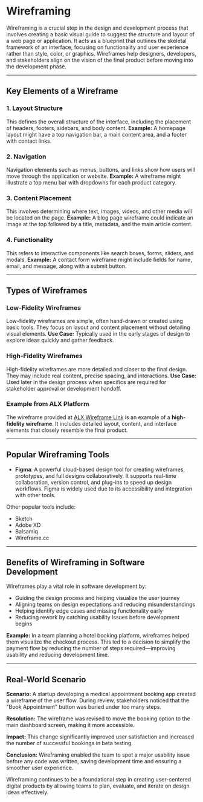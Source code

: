 # Wireframing

Wireframing is a crucial step in the design and development process that involves creating a basic visual guide to suggest the structure and layout of a web page or application. It acts as a blueprint that outlines the skeletal framework of an interface, focusing on functionality and user experience rather than style, color, or graphics. Wireframes help designers, developers, and stakeholders align on the vision of the final product before moving into the development phase.

---

## Key Elements of a Wireframe

### 1. Layout Structure

This defines the overall structure of the interface, including the placement of headers, footers, sidebars, and body content.
**Example:** A homepage layout might have a top navigation bar, a main content area, and a footer with contact links.

### 2. Navigation

Navigation elements such as menus, buttons, and links show how users will move through the application or website.
**Example:** A wireframe might illustrate a top menu bar with dropdowns for each product category.

### 3. Content Placement

This involves determining where text, images, videos, and other media will be located on the page.
**Example:** A blog page wireframe could indicate an image at the top followed by a title, metadata, and the main article content.

### 4. Functionality

This refers to interactive components like search boxes, forms, sliders, and modals.
**Example:** A contact form wireframe might include fields for name, email, and message, along with a submit button.

---

## Types of Wireframes

### Low-Fidelity Wireframes

Low-fidelity wireframes are simple, often hand-drawn or created using basic tools. They focus on layout and content placement without detailing visual elements.
**Use Case:** Typically used in the early stages of design to explore ideas quickly and gather feedback.

### High-Fidelity Wireframes

High-fidelity wireframes are more detailed and closer to the final design. They may include real content, precise spacing, and interactions.
**Use Case:** Used later in the design process when specifics are required for stakeholder approval or development handoff.

### Example from ALX Platform

The wireframe provided at [ALX Wireframe Link](https://savanna.alxafrica.com/rltoken/HnTbrzrJX1IfPIxugo8Uvw) is an example of a **high-fidelity wireframe**. It includes detailed layout, content, and interface elements that closely resemble the final product.

---

## Popular Wireframing Tools

* **Figma**: A powerful cloud-based design tool for creating wireframes, prototypes, and full designs collaboratively. It supports real-time collaboration, version control, and plug-ins to speed up design workflows. Figma is widely used due to its accessibility and integration with other tools.

Other popular tools include:

* Sketch
* Adobe XD
* Balsamiq
* Wireframe.cc

---

## Benefits of Wireframing in Software Development

Wireframes play a vital role in software development by:

* Guiding the design process and helping visualize the user journey
* Aligning teams on design expectations and reducing misunderstandings
* Helping identify edge cases and missing functionality early
* Reducing rework by catching usability issues before development begins

**Example:** In a team planning a hotel booking platform, wireframes helped them visualize the checkout process. This led to a decision to simplify the payment flow by reducing the number of steps required—improving usability and reducing development time.

---

## Real-World Scenario

**Scenario:** A startup developing a medical appointment booking app created a wireframe of the user flow. During review, stakeholders noticed that the "Book Appointment" button was buried under too many steps.

**Resolution:** The wireframe was revised to move the booking option to the main dashboard screen, making it more accessible.

**Impact:** This change significantly improved user satisfaction and increased the number of successful bookings in beta testing.

**Conclusion:** Wireframing enabled the team to spot a major usability issue before any code was written, saving development time and ensuring a smoother user experience.

Wireframing continues to be a foundational step in creating user-centered digital products by allowing teams to plan, evaluate, and iterate on design ideas effectively.
